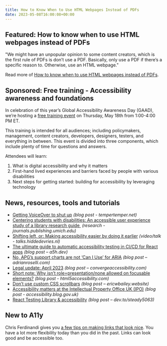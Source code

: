 ```yaml
---
title: How to Know When to Use HTML Webpages Instead of PDFs
date: 2023-05-08T16:00:08+00:00
---
```


## Featured: How to know when to use HTML webpages instead of PDFs

"We might have an unpopular opinion to some content creators, which is the first rule of PDFs is don’t use a PDF. Basically, only use a PDF if there’s a specific reason to. Otherwise, use an HTML webpage."

Read more of [How to know when to use HTML webpages instead of PDFs](https://blog.pope.tech/2023/05/01/inaccessible-pdfs-how-to-know-when-to-use-html-webpages-instead-of-pdfs/).

## Sponsored: Free training - Accessibility awareness and foundations

In celebration of this year’s Global Accessibility Awareness Day (GAAD), we’re hosting a [free training event](https://accessibility.deque.com/accessibility-awareness-and-fundamentals-webinar) on Thursday, May 18th from 1:00-4:00 PM ET.

This training is intended for all audiences; including policymakers, management, content creators, developers, designers, testers, and everything in between.
This event is divided into three components, which include plenty of time for questions and answers.

Attendees will learn:

1. What is digital accessibility and why it matters
2. First-hand lived experiences and barriers faced by people with various disabilities
3. Next steps for getting started: building for accessibility by leveraging technology

## News, resources, tools and tutorials

- [Getting VoiceOver to shut up](https://www.tempertemper.net/blog/getting-voiceover-to-shut-up) *(blog post - tempertemper.net)*
- [Centering students with disabilities: An accessible user experience study of a library research guide ](https://journals.publishing.umich.edu/weaveux/article/id/1067/) *(research - journals.publishing.umich.edu)*
- [Shifting left, or: Making accessibility easier by doing it earlier](https://talks.hiddedevries.nl/gyxKUM/shifting-left-or-making-accessibility-easier-by-doing-it-earlier) *(video/talk - talks.hiddedevries.nl)*
- [The ultimate guide to automatic accessibility testing in CI/CD for React apps](https://a5h.dev/post/how-to-test-for-a11y-in-react-app-cicd/) *(blog post – a5h.dev)*
- [No, APG’s support charts are not ‘Can I Use’ for ARIA](https://adrianroselli.com/2023/04/no-apgs-support-charts-are-not-can-i-use-for-aria.html) *(blog post – adrianroselli.com)*
- [Legal update: April 2023](https://convergeaccessibility.com/2023/05/01/legal-update-april-2023/) *(blog post – convergeaccessibility.com)*
- [Short note: Why isn’t role=presentation/none allowed on focusable elements?](https://html5accessibility.com/stuff/2023/05/02/short-note-why-isnt-rolepresentation-none-allowed-on-focusable-elements/) *(blog post - html5accessibility.com)*
- [Don’t use custom CSS scrollbars](https://ericwbailey.website/published/dont-use-custom-css-scrollbars/) *(blog post – ericwbailey.website)*
- [Accessibility matters at the Intellectual Property Office UK (IPO)](https://accessibility.blog.gov.uk/2023/05/04/accessibility-matters-at-the-intellectual-property-office-uk-ipo/) *(blog post - accessibility.blog.gov.uk)*
- [React Testing Library & accessibility](https://dev.to/steady5063/react-testing-library-accessibility-4fom) *(blog post – dev.to/steady5063)*

## New to A11y

Chris Ferdinandi gives you [a few tips on making links that look nice](https://gomakethings.com/how-to-style-links-that-dont-look-ugly/). You have a lot more flexibility today than you did in the past. Links can look good and be accessible too.

